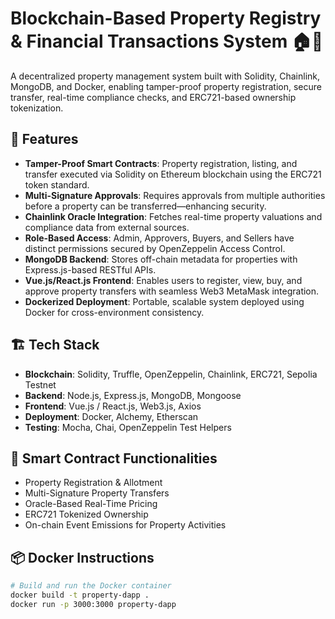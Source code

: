 # Blockchain-Based Property Registry & Financial Transactions System 🏠🔗

A decentralized property management system built with Solidity, Chainlink, MongoDB, and Docker, enabling tamper-proof property registration, secure transfer, real-time compliance checks, and ERC721-based ownership tokenization.

## 🚀 Features

- **Tamper-Proof Smart Contracts**: Property registration, listing, and transfer executed via Solidity on Ethereum blockchain using the ERC721 token standard.
- **Multi-Signature Approvals**: Requires approvals from multiple authorities before a property can be transferred—enhancing security.
- **Chainlink Oracle Integration**: Fetches real-time property valuations and compliance data from external sources.
- **Role-Based Access**: Admin, Approvers, Buyers, and Sellers have distinct permissions secured by OpenZeppelin Access Control.
- **MongoDB Backend**: Stores off-chain metadata for properties with Express.js-based RESTful APIs.
- **Vue.js/React.js Frontend**: Enables users to register, view, buy, and approve property transfers with seamless Web3 MetaMask integration.
- **Dockerized Deployment**: Portable, scalable system deployed using Docker for cross-environment consistency.

## 🏗️ Tech Stack

- **Blockchain**: Solidity, Truffle, OpenZeppelin, Chainlink, ERC721, Sepolia Testnet
- **Backend**: Node.js, Express.js, MongoDB, Mongoose
- **Frontend**: Vue.js / React.js, Web3.js, Axios
- **Deployment**: Docker, Alchemy, Etherscan
- **Testing**: Mocha, Chai, OpenZeppelin Test Helpers

## 🧪 Smart Contract Functionalities

- Property Registration & Allotment
- Multi-Signature Property Transfers
- Oracle-Based Real-Time Pricing
- ERC721 Tokenized Ownership
- On-chain Event Emissions for Property Activities

## 📦 Docker Instructions

```bash
# Build and run the Docker container
docker build -t property-dapp .
docker run -p 3000:3000 property-dapp
